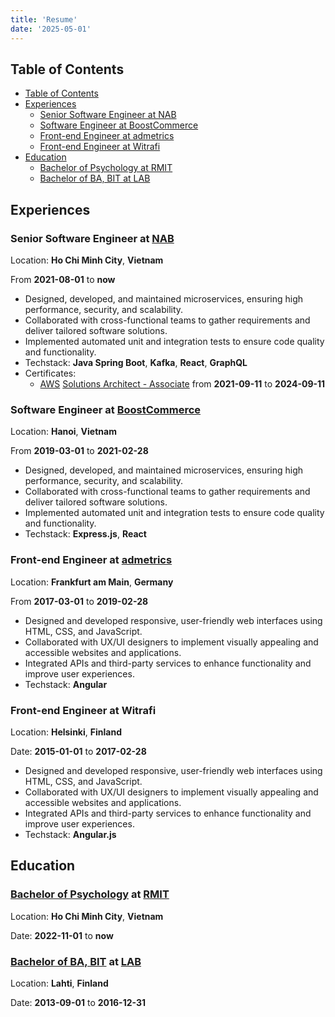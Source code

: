 ```yaml
---
title: 'Resume'
date: '2025-05-01'
---
```


## Table of Contents

- [Table of Contents](#table-of-contents)
- [Experiences](#experiences)
  - [Senior Software Engineer at NAB](#senior-software-engineer-at-nab)
  - [Software Engineer at BoostCommerce](#software-engineer-at-boostcommerce)
  - [Front-end Engineer at admetrics](#front-end-engineer-at-admetrics)
  - [Front-end Engineer at Witrafi](#front-end-engineer-at-witrafi)
- [Education](#education)
  - [Bachelor of Psychology at RMIT](#bachelor-of-psychology-at-rmit)
  - [Bachelor of BA, BIT at LAB](#bachelor-of-ba-bit-at-lab)

## Experiences

### Senior Software Engineer at [NAB][nab]

Location: **Ho Chi Minh City**, **Vietnam**

From **2021-08-01** to **now**

- Designed, developed, and maintained microservices, ensuring high performance, security, and scalability.
- Collaborated with cross-functional teams to gather requirements and deliver tailored software solutions.
- Implemented automated unit and integration tests to ensure code quality and functionality.
- Techstack: **Java Spring Boot**, **Kafka**, **React**, **GraphQL**
- Certificates:
  - [AWS][aws] [Solutions Architect - Associate][aws-ssa] from **2021-09-11** to **2024-09-11**

### Software Engineer at [BoostCommerce][boostcommerce]

Location: **Hanoi**, **Vietnam**

From **2019-03-01** to **2021-02-28**

- Designed, developed, and maintained microservices, ensuring high performance, security, and scalability.
- Collaborated with cross-functional teams to gather requirements and deliver tailored software solutions.
- Implemented automated unit and integration tests to ensure code quality and functionality.
- Techstack: **Express.js**, **React**

### Front-end Engineer at [admetrics][admetrics]

Location: **Frankfurt am Main**, **Germany**

From **2017-03-01** to **2019-02-28**

- Designed and developed responsive, user-friendly web interfaces using HTML, CSS, and JavaScript.
- Collaborated with UX/UI designers to implement visually appealing and accessible websites and applications.
- Integrated APIs and third-party services to enhance functionality and improve user experiences.
- Techstack: **Angular**

### Front-end Engineer at Witrafi

Location: **Helsinki**, **Finland**

Date: **2015-01-01** to **2017-02-28**

- Designed and developed responsive, user-friendly web interfaces using HTML, CSS, and JavaScript.
- Collaborated with UX/UI designers to implement visually appealing and accessible websites and applications.
- Integrated APIs and third-party services to enhance functionality and improve user experiences.
- Techstack: **Angular.js**

## Education

### [Bachelor of Psychology][rmit-psychology] at [RMIT][rmit]

Location: **Ho Chi Minh City**, **Vietnam**

Date: **2022-11-01** to **now**

### [Bachelor of BA, BIT][lab-bba-bit] at [LAB][lab]

Location: **Lahti**, **Finland**

Date: **2013-09-01** to **2016-12-31**

[admetrics]: https://www.admetrics.io/
[aws]: https://aws.amazon.com
[aws-ssa]: https://www.credly.com/badges/a427ccdc-fc44-4874-a422-21d772e0e4b3
[boostcommerce]: https://boostcommerce.net/
[lab]: https://lab.fi/
[lab-bba-bit]: https://lab.fi/en/study/bachelor-business-administration-business-information-technology-full-time-studies-lahti-210
[nab]: https://www.nab.com.au/
[rmit]: https://www.rmit.edu.vn/
[rmit-psychology]: https://www.rmit.edu.vn/study-at-rmit/undergraduate-programs/bachelor-of-psychology
